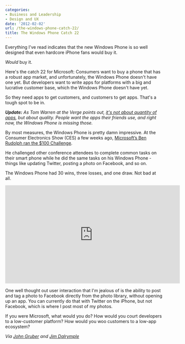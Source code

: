 ```yaml
---
categories:
- Business and Leadership
- Design and UX
date: '2012-02-02'
url: /the-windows-phone-catch-22/
title: The Windows Phone Catch 22
---
```


Everything I've read indicates that the new Windows Phone is so well designed that even hardcore iPhone fans would buy it.

<em>Would</em> buy it.

Here's the catch 22 for Microsoft: Consumers want to buy a phone that has a robust app market, and unfortunately, the Windows Phone doesn't have one yet. But developers want to write apps for platforms with a big and lucrative customer base, which the Windows Phone doesn't have yet.

So they need apps to get customers, and customers to get apps. That's a tough spot to be in.
<!--more-->
<em><strong>Update:</strong> As Tom Warren at the Verge points out, <a href="http://www.theverge.com/microsoft/2012/1/16/2710859/windows-phone-apps-does-quantity-equal-success">it's not about quantity of apps</a>, but about quality. People want the apps their friends use, and right now, the Windows Phone is missing those.</em>

By most measures, the Windows Phone is pretty damn impressive. At the Consumer Electronics Show (CES) a few weeks ago, <a href="http://www.loopinsight.com/2012/01/12/microsofts-smoked-by-a-windows-phone-100-challenge/">Microsoft’s Ben Rudolph ran the $100 Challenge</a>.

He challenged other conference attendees to complete common tasks on their smart phone while he did the same tasks on his Windows Phone - things like updating Twitter, posting a photo on Facebook, and so on.

The Windows Phone had 30 wins, three losses, and one draw. Not bad at all.

<div class="fluid-vids"><iframe class="alignc" width="560" height="315" src="https://www.youtube.com/embed/PeU7FW18Izc?rel=0" frameborder="0" allowfullscreen></iframe></div>

One well thought out user interaction that I'm jealous of is the ability to post and tag a photo to Facebook directly from the photo library, without opening up an app. You can currently do that with Twitter on the iPhone, but not Facebook, which is where I post most of my photos.

If you were Microsoft, what would you do? How would you court developers to a low-customer platform? How would you woo customers to a low-app ecosystem?

<em>Via <a href="http://daringfireball.net/">John Gruber</a> and <a href="http://www.loopinsight.com/2012/01/12/microsofts-smoked-by-a-windows-phone-100-challenge/">Jim Dalrymple</a></em>